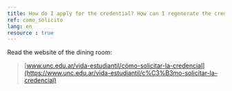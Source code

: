 ```yaml
---
title: How do I apply for the credential? How can I regenerate the credential?
ref: como_solicito
lang: en
resource : true
---
```


Read the website of the dining room:

> [www.unc.edu.ar/vida-estudiantil/cómo-solicitar-la-credencial](https://www.unc.edu.ar/vida-estudiantil/c%C3%B3mo-solicitar-la-credencial)
